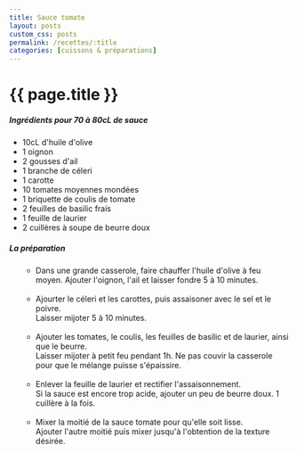 ```yaml
---
title: Sauce tomate
layout: posts
custom_css: posts
permalink: /recettes/:title
categories: [cuissons & préparations]
---
```


# {{ page.title }}

##### Ingrédients pour 70 à 80cL de sauce

- 10cL d'huile d'olive
- 1 oignon
- 2 gousses d'ail
- 1 branche de céleri
- 1 carotte
- 10 tomates moyennes mondées
- 1 briquette de coulis de tomate
- 2 feuilles de basilic frais
- 1 feuille de laurier
- 2 cuillères à soupe de beurre doux

##### La préparation

<ul id="prepa">

<section id="categories" markdown="1">

- Dans une grande casserole, faire chauffer l'huile d'olive à feu moyen. Ajouter l'oignon, l'ail et laisser fondre 5 à 10 minutes.<br><br>
- Ajourter le céleri et les carottes, puis assaisoner avec le sel et le poivre.<br>
Laisser mijoter 5 à 10 minutes.<br><br>
- Ajouter les tomates, le coulis, les feuilles de basilic et de laurier, ainsi que le beurre.<br>
Laisser mijoter à petit feu pendant 1h. Ne pas couvir la casserole pour que le mélange puisse s'épaissire.<br><br>
- Enlever la feuille de laurier et rectifier l'assaisonnement.<br>
Si la sauce est encore trop acide, ajouter un peu de beurre doux. 1 cuillère à la fois.<br><br>
- Mixer la moitié de la sauce tomate pour qu'elle soit lisse.<br>
Ajouter l'autre moitié puis mixer jusqu'à l'obtention de la texture désirée.

</section>

</ul>